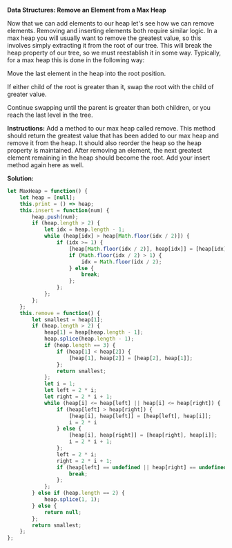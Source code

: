 **Data Structures: Remove an Element from a Max Heap**

Now that we can add elements to our heap let's see how we can remove elements. Removing and inserting elements both require similar logic. In a max heap you will usually want to remove the greatest value, so this involves simply extracting it from the root of our tree. This will break the heap property of our tree, so we must reestablish it in some way. Typically, for a max heap this is done in the following way:

Move the last element in the heap into the root position.

If either child of the root is greater than it, swap the root with the child of greater value.

Continue swapping until the parent is greater than both children, or you reach the last level in the tree.

**Instructions:** Add a method to our max heap called remove. This method should return the greatest value that has been added to our max heap and remove it from the heap. It should also reorder the heap so the heap property is maintained. After removing an element, the next greatest element remaining in the heap should become the root. Add your insert method again here as well.

**Solution:**
```js
let MaxHeap = function() {
	let heap = [null];
	this.print = () => heap;
	this.insert = function(num) {
		heap.push(num);
		if (heap.length > 2) {
			let idx = heap.length - 1;
			while (heap[idx] > heap[Math.floor(idx / 2)]) {
				if (idx >= 1) {
					[heap[Math.floor(idx / 2)], heap[idx]] = [heap[idx], heap[Math.floor(idx / 2)]];
					if (Math.floor(idx / 2) > 1) {
						idx = Math.floor(idx / 2);
					} else {
						break;
					};
				};
			};
		};
	};
	this.remove = function() {
		let smallest = heap[1];
		if (heap.length > 2) {
			heap[1] = heap[heap.length - 1];
			heap.splice(heap.length - 1);
			if (heap.length == 3) {
				if (heap[1] < heap[2]) {
					[heap[1], heap[2]] = [heap[2], heap[1]];
				};
				return smallest;
			};
			let i = 1;
			let left = 2 * i;
			let right = 2 * i + 1;
			while (heap[i] <= heap[left] || heap[i] <= heap[right]) {
				if (heap[left] > heap[right]) {
					[heap[i], heap[left]] = [heap[left], heap[i]];
					i = 2 * i
				} else {
					[heap[i], heap[right]] = [heap[right], heap[i]];
					i = 2 * i + 1;
				};
				left = 2 * i;
				right = 2 * i + 1;
				if (heap[left] == undefined || heap[right] == undefined) {
					break;
				};
			};
		} else if (heap.length == 2) {
			heap.splice(1, 1);
		} else {
			return null;
		};
		return smallest;
	};
};
```
